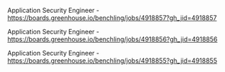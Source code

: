 Application Security Engineer - https://boards.greenhouse.io/benchling/jobs/4918857?gh_jid=4918857

Application Security Engineer - https://boards.greenhouse.io/benchling/jobs/4918856?gh_jid=4918856

Application Security Engineer - https://boards.greenhouse.io/benchling/jobs/4918855?gh_jid=4918855

